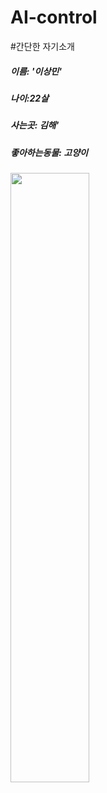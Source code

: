 # AI-control
#간단한 자기소개

##### 이름: _'이상민'_

##### 나이:_22살_
##### 사는곳: 김해'
##### 좋아하는동물: _고양이_
<img src = 'https://www.huffingtonpost.kr/2014/10/19/story_n_6012384.html' width = "50%" height = "50%" >
